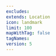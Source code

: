 ```yaml
---
excludes: 
extends: Location
icon: landmark
limit: 100
mapWithTag: false
tagNames: 
version: 5
---
```

